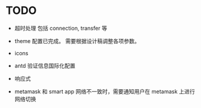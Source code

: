 # TODO

- 超时处理 包括 connection, transfer 等

- theme 配置已完成。 需要根据设计稿调整各项参数。

- icons

- antd 验证信息国际化配置

- 响应式

- metamask 和 smart app 网络不一致时，需要通知用户在 metamask 上进行网络切换
